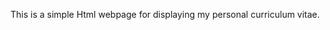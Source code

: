 This is a simple Html webpage for displaying my personal curriculum vitae.
[^1]: Click to check out here: [Curriculum Vitae](https://fetert3.github.io/CvWebSite/)
